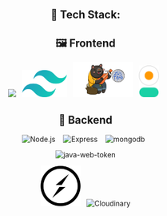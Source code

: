 <h2 align="center"> 🔧 Tech Stack: </h2>

<div align="center">

## 🖼️ Frontend

<img src="https://upload.wikimedia.org/wikipedia/commons/a/a7/React-icon.svg" width="70" />&nbsp;&nbsp;
<img src="frontend/public/tailwind.png" alt="tailwind" width="90"/>&nbsp;&nbsp;
<img src="frontend/public/zustand.png" alt="Zustand" width="120"/>&nbsp;&nbsp;
<img src="frontend/public/daisyui.png" alt="daisyui" width="40"/>&nbsp;&nbsp;

## 🔧 Backend

<img src="https://upload.wikimedia.org/wikipedia/commons/thumb/d/d9/Node.js_logo.svg/590px-Node.js_logo.svg.png" alt="Node.js" width="80"/> &nbsp;&nbsp;
<img src="https://img.icons8.com/?size=100&id=kg46nzoJrmTR&format=png&color=000000" alt="Express" width="80"/> &nbsp;&nbsp; <img src="https://cdn.jsdelivr.net/gh/devicons/devicon@latest/icons/mongodb/mongodb-original-wordmark.svg" alt="mongodb" width="70"/>&nbsp;&nbsp;

<img width="80" src="https://img.icons8.com/color/48/java-web-token.png" alt="java-web-token"/>

<img src="frontend/public/socketio.png" alt="socketio" width="80"/>&nbsp;&nbsp;
![Cloudinary](https://img.shields.io/badge/Cloudinary-3448C5?style=for-the-badge&logo=cloudinary&logoColor=white)

</div>
